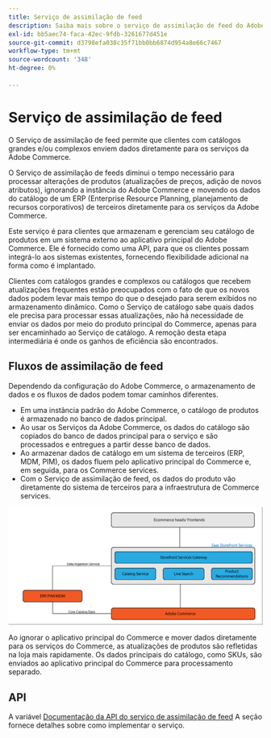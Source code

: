 ```yaml
---
title: Serviço de assimilação de feed
description: Saiba mais sobre o serviço de assimilação de feed do Adobe Commerce
exl-id: bb5aec74-faca-42ec-9fdb-3261677d451e
source-git-commit: d3798efa038c35f71bb0bb6874d954a8e66c7467
workflow-type: tm+mt
source-wordcount: '348'
ht-degree: 0%

---
```


# Serviço de assimilação de feed

O Serviço de assimilação de feed permite que clientes com catálogos grandes e/ou complexos enviem dados diretamente para os serviços da Adobe Commerce.

O Serviço de assimilação de feeds diminui o tempo necessário para processar alterações de produtos (atualizações de preços, adição de novos atributos), ignorando a instância do Adobe Commerce e movendo os dados do catálogo de um ERP (Enterprise Resource Planning, planejamento de recursos corporativos) de terceiros diretamente para os serviços da Adobe Commerce.

Este serviço é para clientes que armazenam e gerenciam seu catálogo de produtos em um sistema externo ao aplicativo principal do Adobe Commerce. Ele é fornecido como uma API, para que os clientes possam integrá-lo aos sistemas existentes, fornecendo flexibilidade adicional na forma como é implantado.

Clientes com catálogos grandes e complexos ou catálogos que recebem atualizações frequentes estão preocupados com o fato de que os novos dados podem levar mais tempo do que o desejado para serem exibidos no armazenamento dinâmico. Como o Serviço de catálogo sabe quais dados ele precisa para processar essas atualizações, não há necessidade de enviar os dados por meio do produto principal do Commerce, apenas para ser encaminhado ao Serviço de catálogo. A remoção desta etapa intermediária é onde os ganhos de eficiência são encontrados.

## Fluxos de assimilação de feed

Dependendo da configuração do Adobe Commerce, o armazenamento de dados e os fluxos de dados podem tomar caminhos diferentes.

* Em uma instância padrão do Adobe Commerce, o catálogo de produtos é armazenado no banco de dados principal.
* Ao usar os Serviços da Adobe Commerce, os dados do catálogo são copiados do banco de dados principal para o serviço e são processados e entregues a partir desse banco de dados.
* Ao armazenar dados de catálogo em um sistema de terceiros (ERP, MDM, PIM), os dados fluem pelo aplicativo principal do Commerce e, em seguida, para os Commerce services.
* Com o Serviço de assimilação de feed, os dados do produto vão diretamente do sistema de terceiros para a infraestrutura de Commerce services.

![Serviço de assimilação de feed](assets/feed-ingestion.png)

Ao ignorar o aplicativo principal do Commerce e mover dados diretamente para os serviços do Commerce, as atualizações de produtos são refletidas na loja mais rapidamente. Os dados principais do catálogo, como SKUs, são enviados ao aplicativo principal do Commerce para processamento separado.

## API

A variável [Documentação da API do serviço de assimilação de feed](https://developer.adobe.com/commerce/services/feed-ingestion) A seção fornece detalhes sobre como implementar o serviço.

